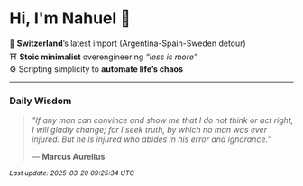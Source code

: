# Hi, I'm Nahuel :tiger:

📍 **Switzerland**’s latest import (Argentina-Spain-Sweden detour)  
⛩️ **Stoic minimalist** overengineering *“less is more”*  
⚙️ Scripting simplicity to **automate life’s chaos**

---

### Daily Wisdom
> _"If any man can convince and show me that I do not think or act right, I will gladly change; for I seek truth, by which no man was ever injured. But he is injured who abides in his error and ignorance."_  
>
> — **Marcus Aurelius**

<sub>*Last update: 2025-03-20 09:25:34 UTC*</sub>

